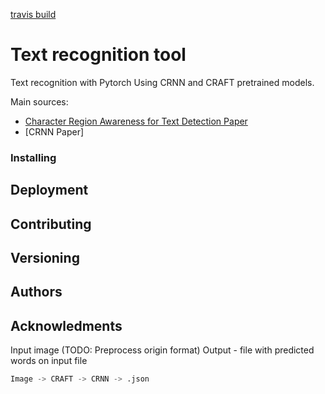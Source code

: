 [travis build](https://api.travis-ci.com/s3nh/pytorch-text-recognition.svg?branch=master)

# Text recognition tool

Text recognition with Pytorch Using CRNN and CRAFT 
pretrained models. 




Main sources:

- [Character Region Awareness for Text Detection Paper](https://arxiv.org/pdf/1904.01941.pdf)
- [CRNN Paper]


### Installing 


## Deployment


## Contributing


## Versioning


## Authors


## Acknowledments 

Input image (TODO: Preprocess origin format)
Output - file with predicted words  on input file


```python
Image -> CRAFT -> CRNN -> .json

```
